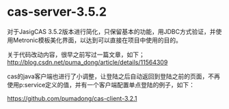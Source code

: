 cas-server-3.5.2
================

对于JasigCAS 3.5.2版本进行简化，只保留基本的功能，用JDBC方式验证，并使用Metronic模板美化界面，以达到可以直接在项目中使用的目的。

关于代码改动内容，很早之前写过一篇文章，如下；
http://blog.csdn.net/puma_dong/article/details/11564309

cas的java客户端也进行了小调整，让登陆之后自动返回到登陆之前的页面，不再使用p:service定义的值，并有一个客户端配置单点登陆的例子，如下：

https://github.com/pumadong/cas-client-3.2.1
